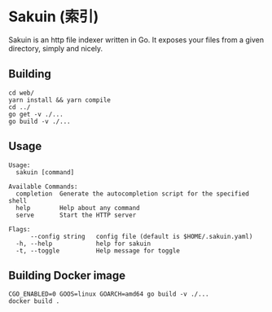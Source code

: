 # Sakuin (索引)
Sakuin is an http file indexer written in Go. 
It exposes your files from a given directory, simply and nicely.

## Building

```
cd web/
yarn install && yarn compile
cd ../
go get -v ./...
go build -v ./...
```

## Usage

```
Usage:
  sakuin [command]

Available Commands:
  completion  Generate the autocompletion script for the specified shell
  help        Help about any command
  serve       Start the HTTP server

Flags:
      --config string   config file (default is $HOME/.sakuin.yaml)
  -h, --help            help for sakuin
  -t, --toggle          Help message for toggle
```

## Building Docker image

```
CGO_ENABLED=0 GOOS=linux GOARCH=amd64 go build -v ./...
docker build .
```

